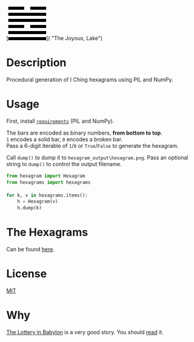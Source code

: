 [![Tui](Tui.png)]( "The Joyous, Lake")

# Description
Procedural generation of I Ching hexagrams using PIL and NumPy.

# Usage
First, install [`requirements`](requirements.txt) (PIL and NumPy).  

The bars are encoded as binary numbers, **from bottom to top**.  
`1` encodes a solid bar, `0` encodes a broken bar.  
Pass a 6-digit iterable of `1`/`0` or `True`/`False` to generate the hexagram.  

Call `dump()` to dump it to `hexagram_output\hexagram.png`. Pass an optional string to `dump()` to control the output filename.

``` python
from hexagram import Hexagram
from hexagrams import hexagrams

for k, v in hexagrams.items():
    h = Hexagram(v)
    h.dump(k)
```

# The Hexagrams
Can be found [here](hexagrams.py).

# License
[MIT](LICENSE)

# Why
[The Lottery in Babylon](https://en.wikipedia.org/wiki/The_Lottery_in_Babylon) is a very good story. You should [read](http://web.itu.edu.tr/~inceogl4/modernism/lotteryofbabylon.pdf) it.

